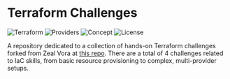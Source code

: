 # Terraform Challenges

![Terraform](https://img.shields.io/badge/Terraform-HCL-844FBA?logo=terraform)
![Providers](https://img.shields.io/badge/Providers-AWS_|_GCP_|_Azure-orange.svg)
![Concept](https://img.shields.io/badge/Concept-Infrastructure_as_Code-blue.svg)
![License](https://img.shields.io/badge/License-MIT-lightgrey.svg)

A repository dedicated to a collection of hands-on Terraform challenges forked from Zeal Vora at [this repo](https://github.com/zealvora/kplabs-terraform-challenges). There are a total of 4 challenges related to IaC skills, from basic resource provisioning to complex, multi-provider setups.
